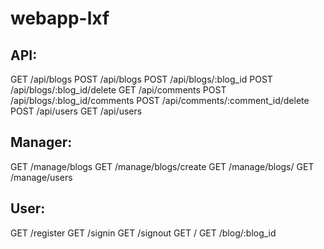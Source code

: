 # webapp-lxf

## API:
GET /api/blogs
POST /api/blogs
POST /api/blogs/:blog_id
POST /api/blogs/:blog_id/delete
GET /api/comments
POST /api/blogs/:blog_id/comments
POST /api/comments/:comment_id/delete
POST /api/users
GET /api/users

## Manager:
GET /manage/blogs
GET /manage/blogs/create
GET /manage/blogs/
GET /manage/users

## User:
GET /register
GET /signin
GET /signout
GET /
GET /blog/:blog_id
